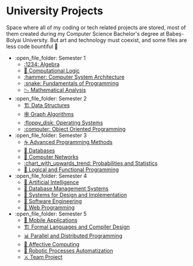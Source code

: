 #  University Projects
Space where all of my coding or tech related projects are stored, most of them created during my Computer Science Bachelor's degree at Babeș-Bolyai University. But art and technology must coexist, and some files are less code bountiful 💜

<ul>
    <li>:open_file_folder: Semester 1
        <ul>
          <li>
                <a href="https://github.com/GeanovuMedeea/University-Tech-Project/tree/main/Semester%201/Algebra/Algebra%20Project">
                    :1234: Algebra
                </a>
            </li>
            <li>
                <a href="https://github.com/GeanovuMedeea/University-Tech-Project/tree/main/Semester%201/Computational%20Logic">
                    💭 Computational Logic
                </a>
            </li>
            <li>
                <a href="https://github.com/GeanovuMedeea/University-Tech-Project/tree/main/Semester%201/Computer%20System%20Architecture">
                    :hammer: Computer System Architecture
                </a>
            </li>
            <li>
                <a href="https://github.com/GeanovuMedeea/University-Tech-Project/tree/main/Semester%201/Fundamentals%20of%20Programming">
                    :snake: Fundamentals of Programming
                </a>
            </li>
            <li>
                <a href="https://github.com/GeanovuMedeea/University-Tech-Project/tree/main/Semester%201/Mathematical%20Analysis">
                    📉 Mathematical Analysis
                </a>
            </li>
        </ul>
    </li>
    <li>:open_file_folder: Semester 2
        <ul>
            <li>
                <a href="https://github.com/GeanovuMedeea/University-Tech-Project/tree/main/Semester%202/Data%20Structures">
                    🏗️ Data Structures
                </a>
            </li>
            <li>
                <a href="https://github.com/GeanovuMedeea/University-Tech-Project/tree/main/Semester%202/Graph%20Algorithms">
                    🕸️ Graph Algorithms
                </a>
            </li>
            <li>
                <a href="https://github.com/GeanovuMedeea/University-Tech-Project/tree/main/Semester%202/Operating%20Systems">
                    :floppy_disk: Operating Systems
                </a>
            </li>
            <li>
                <a href="https://github.com/GeanovuMedeea/University-Tech-Project/tree/main/Semester%202/Object%20Oriented%20Programming">
                    :computer: Object Oriented Programming
                </a>
            </li>
        </ul>
    </li>
    <li>:open_file_folder: Semester 3
        <ul>
            <li>
                <a href="https://github.com/GeanovuMedeea/University-Tech-Project/tree/main/Semester%203/Advanced%20Programming%20Methods">
                    ☕ Advanced Programming Methods
                </a>
            </li>
            <li>
                <a href="https://github.com/GeanovuMedeea/University-Tech-Project/tree/main/Semester%203/Databases">
                    📰 Databases
                </a>
            </li>
            <li>
                <a href="https://github.com/GeanovuMedeea/University-Tech-Project/tree/main/Semester%203/Computer%20Networks">
                    📶 Computer Networks
                </a>
            </li>
            <li>
                <a href="https://github.com/GeanovuMedeea/University-Tech-Project/tree/main/Semester%203/Probabilities%20and%20Statistics">
                    :chart_with_upwards_trend: Probabilities and Statistics
                </a>
            </li>
            <li>
                <a href="https://github.com/GeanovuMedeea/University-Tech-Project/tree/main/Semester%203/Logical%20and%20Functional%20Programming">
                    📖 Logical and Functional Programming
                </a>
            </li>
        </ul>
    </li>
     <li>:open_file_folder: Semester 4
        <ul>
            <li>
                <a href="https://github.com/GeanovuMedeea/University-Tech-Project/tree/main/Semester%204/Artificial%20Intelligence">
                    🐉 Artificial Intelligence
                </a>
            </li>
            <li>
               <a href="https://github.com/GeanovuMedeea/University-Tech-Project/tree/main/Semester%204/Database%20Management%20Systems">
                    🧮 Database Management Systems
                </a>
            </li>
            <li>
                <a href="https://github.com/GeanovuMedeea/University-Tech-Project/tree/main/Semester%204/Systems%20for%20Design%20and%20Implementation">
                    🔨 Systems for Design and Implementation
                </a>
            </li>
            <li>
                <a href="https://github.com/GeanovuMedeea/University-Tech-Project/tree/main/Semester%204/Software%20Engineering">
                    🍿 Software Engineering
                </a>
            </li>
            <li>
                <a href="https://github.com/GeanovuMedeea/University-Tech-Project/tree/main/Semester%204/Web%20Programming">
                    🌠 Web Programming
                </a>
            </li>
        </ul>
    </li>
     <li>:open_file_folder: Semester 5
        <ul>
            <li>
                <a href="https://github.com/GeanovuMedeea/University-Tech-Project/tree/main/Semester%204/Artificial%20Intelligence">
                    📱 Mobile Applications
                </a>
            </li>
            <li>
               <a href="https://github.com/GeanovuMedeea/University-Tech-Project/tree/main/Semester%204/Database%20Management%20Systems">
                    🏗️ Formal Languages and Compiler Design
                </a>
            </li>
            <li>
                <a href="https://github.com/GeanovuMedeea/University-Tech-Project/tree/main/Semester%204/Systems%20for%20Design%20and%20Implementation">
                    📊 Parallel and Distributed Programming
                </a>
            </li>
            <li>
                <a href="https://github.com/GeanovuMedeea/University-Tech-Project/tree/main/Semester%205/Affective%20Computing">
                    💜 Affective Computing
                </a>
            </li>
            <li>
                <a href="https://github.com/GeanovuMedeea/University-Tech-Project/tree/main/Semester%204/Web%20Programming">
                    🤖 Robotic Processes Automatization
                </a>
            </li>
            <li>
                <a href="https://github.com/GeanovuMedeea/University-Tech-Project/tree/main/Semester%204/Web%20Programming">
                    ⚔️ Team Project
                </a>
            </li>
        </ul>
    </li>
</ul>

